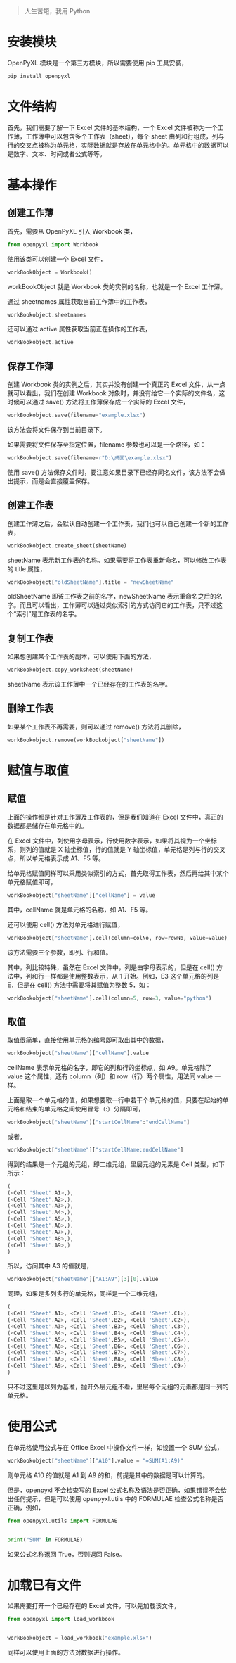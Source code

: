 > 人生苦短，我用 Python

# 安装模块

OpenPyXL 模块是一个第三方模块，所以需要使用 pip 工具安装，

``` python
pip install openpyxl
```

# 文件结构

首先，我们需要了解一下 Excel 文件的基本结构，一个 Excel 文件被称为一个工作薄，工作薄中可以包含多个工作表（sheet），每个 sheet 由列和行组成，列与行的交叉点被称为单元格，实际数据就是存放在单元格中的。单元格中的数据可以是数字、文本、时间或者公式等等。

# 基本操作

## 创建工作薄

首先，需要从 OpenPyXL 引入 Workbook 类，

``` python
from openpyxl import Workbook
```

使用该类可以创建一个 Excel 文件，

``` python
workBookObject = Workbook()
```

workBookObject 就是 Workbook 类的实例的名称，也就是一个 Excel 工作薄。

通过 sheetnames 属性获取当前工作薄中的工作表，

``` python
workBookobject.sheetnames
```

还可以通过 active 属性获取当前正在操作的工作表，

``` python
workBookobject.active
```

## 保存工作薄

创建 Workbook 类的实例之后，其实并没有创建一个真正的 Excel 文件，从一点就可以看出，我们在创建 Workbook 对象时，并没有给它一个实际的文件名，这时候可以通过 save() 方法将工作薄保存成一个实际的 Excel 文件，

``` python
workBookobject.save(filename="example.xlsx")
```

该方法会将文件保存到当前目录下。

如果需要将文件保存至指定位置，filename 参数也可以是一个路径，如：

``` python
workBookobject.save(filename=r"D:\桌面\example.xlsx")
```

使用 save() 方法保存文件时，要注意如果目录下已经存同名文件，该方法不会做出提示，而是会直接覆盖保存。

## 创建工作表

创建工作薄之后，会默认自动创建一个工作表，我们也可以自己创建一个新的工作表，

``` python
workBookobject.create_sheet(sheetName)
```

sheetName 表示新工作表的名称。如果需要将工作表重新命名，可以修改工作表的 title 属性，

``` python
workBookobject["oldSheetName"].title = "newSheetName"
```

oldSheetName 即该工作表之前的名字，newSheetName 表示重命名之后的名字。而且可以看出，工作薄可以通过类似索引的方式访问它的工作表，只不过这个“索引”是工作表的名字。

## 复制工作表

如果想创建某个工作表的副本，可以使用下面的方法，

``` python
workBookobject.copy_worksheet(sheetName)
```

sheetName 表示该工作薄中一个已经存在的工作表的名字。

## 删除工作表

如果某个工作表不再需要，则可以通过 remove() 方法将其删除，

``` python
workBookobject.remove(workBookobject["sheetName"])
```

# 赋值与取值

## 赋值

上面的操作都是针对工作薄及工作表的，但是我们知道在 Excel 文件中，真正的数据都是储存在单元格中的。

在 Excel 文件中，列使用字母表示，行使用数字表示，如果将其视为一个坐标系，则列的值就是 X 轴坐标值，行的值就是 Y 轴坐标值，单元格是列与行的交叉点，所以单元格表示成 A1、F5 等。

给单元格赋值同样可以采用类似索引的方式，首先取得工作表，然后再给其中某个单元格赋值即可，

``` python
workBookobject["sheetName"]["cellName"] = value
```

其中，cellName 就是单元格的名称，如 A1、F5 等。

还可以使用 cell() 方法对单元格进行赋值，

``` python
workBookobject["sheetName"].cell(column=colNo, row=rowNo, value=value)
```

该方法需要三个参数，即列、行和值。

其中，列比较特殊，虽然在 Excel 文件中，列是由字母表示的，但是在 cell() 方法中，列和行一样都是使用整数表示，从 1 开始。例如，E3 这个单元格的列是 E，但是在 cell() 方法中需要将其赋值为整数 5，如：

``` python
workBookobject["sheetName"].cell(column=5, row=3, value="python")
```

## 取值

取值很简单，直接使用单元格的编号即可取出其中的数据，

``` python
workBookobject["sheetName"]["cellName"].value
```

cellName 表示单元格的名字，即它的列和行的坐标点，如 A9。单元格除了 value 这个属性，还有 column（列）和 row（行）两个属性，用法同 value 一样。

上面是取一个单元格的值，如果想要取一行中若干个单元格的值，只要在起始的单元格和结束的单元格之间使用冒号（:）分隔即可，

``` python
workBookobject["sheetName"]["startCellName":"endCellName"]
```

或者，

``` python
workBookobject["sheetName"]["startCellName:endCellName"]
```

得到的结果是一个元组的元组，即二维元组，里层元组的元素是 Cell 类型，如下所示：

``` python
(
(<Cell 'Sheet'.A1>,),
(<Cell 'Sheet'.A2>,),
(<Cell 'Sheet'.A3>,),
(<Cell 'Sheet'.A4>,),
(<Cell 'Sheet'.A5>,),
(<Cell 'Sheet'.A6>,),
(<Cell 'Sheet'.A7>,),
(<Cell 'Sheet'.A8>,),
(<Cell 'Sheet'.A9>,)
)
```

所以，访问其中 A3 的值就是，

``` python
workBookobject["sheetName"]["A1:A9"][3][0].value
```

同理，如果是多列多行的单元格，同样是一个二维元组，

``` python
(
(<Cell 'Sheet'.A1>, <Cell 'Sheet'.B1>, <Cell 'Sheet'.C1>),
(<Cell 'Sheet'.A2>, <Cell 'Sheet'.B2>, <Cell 'Sheet'.C2>),
(<Cell 'Sheet'.A3>, <Cell 'Sheet'.B3>, <Cell 'Sheet'.C3>),
(<Cell 'Sheet'.A4>, <Cell 'Sheet'.B4>, <Cell 'Sheet'.C4>),
(<Cell 'Sheet'.A5>, <Cell 'Sheet'.B5>, <Cell 'Sheet'.C5>),
(<Cell 'Sheet'.A6>, <Cell 'Sheet'.B6>, <Cell 'Sheet'.C6>),
(<Cell 'Sheet'.A7>, <Cell 'Sheet'.B7>, <Cell 'Sheet'.C7>),
(<Cell 'Sheet'.A8>, <Cell 'Sheet'.B8>, <Cell 'Sheet'.C8>),
(<Cell 'Sheet'.A9>, <Cell 'Sheet'.B9>, <Cell 'Sheet'.C9>)
)
```

只不过这里是以列为基准，抛开外层元组不看，里层每个元组的元素都是同一列的单元格。

# 使用公式

在单元格使用公式与在 Office Excel 中操作文件一样，如设置一个 SUM 公式，

``` python
workBookobject["sheetName"]["A10"].value = "=SUM(A1:A9)"
```

则单元格 A10 的值就是 A1 到 A9 的和，前提是其中的数据是可以计算的。

但是，openpyxl 不会检查写的 Excel 公式名称及语法是否正确，如果错误不会给出任何提示，但是可以使用 openpyxl.utils 中的 FORMULAE 检查公式名称是否正确，例如，

``` python
from openpyxl.utils import FORMULAE


print("SUM" in FORMULAE)
```

如果公式名称返回 True，否则返回 False。

# 加载已有文件

如果需要打开一个已经存在的 Excel 文件，可以先加载该文件，

``` python
from openpyxl import load_workbook


workBookobject = load_workbook("example.xlsx")
```

同样可以使用上面的方法对数据进行操作。

